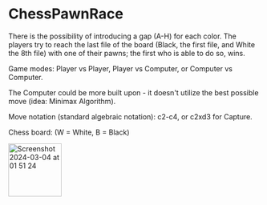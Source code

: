 # ChessPawnRace

There is the possibility of introducing a gap (A-H) for each color. The players try to reach the last file of the board (Black, the first file, and White the 8th file) with one of their pawns; the first who is able to do so, wins.

Game modes: Player vs Player, Player vs Computer, or Computer vs Computer.

The Computer could be more built upon - it doesn't utilize the best possible move (idea: Minimax Algorithm).

Move notation (standard algebraic notation): c2-c4, or c2xd3 for Capture.

Chess board: (W = White, B = Black)

<img width="106" alt="Screenshot 2024-03-04 at 01 51 24" src="https://github.com/DavidMihai24/ChessPawnRace/assets/94358519/dd0111b7-9ab4-4f06-b38f-47f49a64fe8d">

